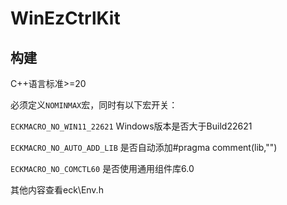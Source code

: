 # WinEzCtrlKit

## 构建
C++语言标准>=20

必须定义`NOMINMAX`宏，同时有以下宏开关：

`ECKMACRO_NO_WIN11_22621` Windows版本是否大于Build22621

`ECKMACRO_NO_AUTO_ADD_LIB` 是否自动添加#pragma comment(lib,"")

`ECKMACRO_NO_COMCTL60` 是否使用通用组件库6.0

其他内容查看eck\Env.h